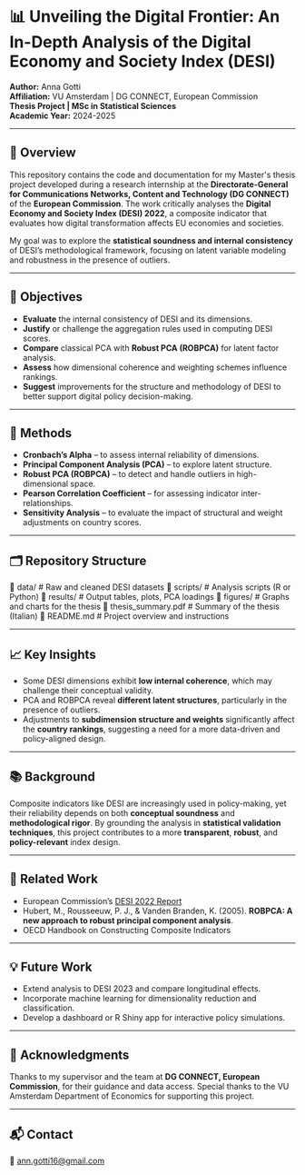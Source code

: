 # 📊 Unveiling the Digital Frontier: An In-Depth Analysis of the Digital Economy and Society Index (DESI)


**Author:** Anna Gotti  
**Affiliation:** VU Amsterdam | DG CONNECT, European Commission  
**Thesis Project | MSc in Statistical Sciences**  
**Academic Year:** 2024-2025

---

## 🧠 Overview

This repository contains the code and documentation for my Master's thesis project developed during a research internship at the **Directorate-General for Communications Networks, Content and Technology (DG CONNECT)** of the **European Commission**. The work critically analyses the **Digital Economy and Society Index (DESI) 2022**, a composite indicator that evaluates how digital transformation affects EU economies and societies.

My goal was to explore the **statistical soundness and internal consistency** of DESI’s methodological framework, focusing on latent variable modeling and robustness in the presence of outliers.

---

## 🎯 Objectives

- **Evaluate** the internal consistency of DESI and its dimensions.
- **Justify** or challenge the aggregation rules used in computing DESI scores.
- **Compare** classical PCA with **Robust PCA (ROBPCA)** for latent factor analysis.
- **Assess** how dimensional coherence and weighting schemes influence rankings.
- **Suggest** improvements for the structure and methodology of DESI to better support digital policy decision-making.

---

## 🔧 Methods

- **Cronbach’s Alpha** – to assess internal reliability of dimensions.
- **Principal Component Analysis (PCA)** – to explore latent structure.
- **Robust PCA (ROBPCA)** – to detect and handle outliers in high-dimensional space.
- **Pearson Correlation Coefficient** – for assessing indicator inter-relationships.
- **Sensitivity Analysis** – to evaluate the impact of structural and weight adjustments on country scores.

---

## 🗂️ Repository Structure

📁 data/ # Raw and cleaned DESI datasets
📁 scripts/ # Analysis scripts (R or Python)
📁 results/ # Output tables, plots, PCA loadings
📁 figures/ # Graphs and charts for the thesis
📄 thesis_summary.pdf # Summary of the thesis (Italian)
📄 README.md # Project overview and instructions

---

## 📈 Key Insights

- Some DESI dimensions exhibit **low internal coherence**, which may challenge their conceptual validity.
- PCA and ROBPCA reveal **different latent structures**, particularly in the presence of outliers.
- Adjustments to **subdimension structure and weights** significantly affect the **country rankings**, suggesting a need for a more data-driven and policy-aligned design.

---

## 📚 Background

Composite indicators like DESI are increasingly used in policy-making, yet their reliability depends on both **conceptual soundness** and **methodological rigor**. By grounding the analysis in **statistical validation techniques**, this project contributes to a more **transparent**, **robust**, and **policy-relevant** index design.

---

## 🔗 Related Work

- European Commission’s [DESI 2022 Report](https://digital-strategy.ec.europa.eu/en/policies/desi)
- Hubert, M., Rousseeuw, P. J., & Vanden Branden, K. (2005). **ROBPCA: A new approach to robust principal component analysis**.
- OECD Handbook on Constructing Composite Indicators

---

## 💡 Future Work

- Extend analysis to DESI 2023 and compare longitudinal effects.
- Incorporate machine learning for dimensionality reduction and classification.
- Develop a dashboard or R Shiny app for interactive policy simulations.

---

## 🤝 Acknowledgments

Thanks to my supervisor and the team at **DG CONNECT, European Commission**, for their guidance and data access. Special thanks to the VU Amsterdam Department of Economics for supporting this project.

---

## 📬 Contact

📧 ann.gotti16@gmail.com  

